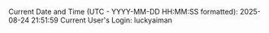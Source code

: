 Current Date and Time (UTC - YYYY-MM-DD HH:MM:SS formatted): 2025-08-24 21:51:59
Current User's Login: luckyaiman
